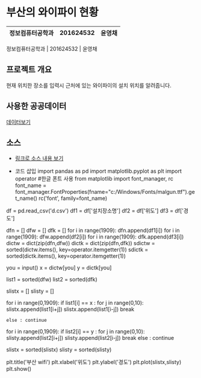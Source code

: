 # 부산의 와이파이 현황

정보컴퓨터공학과 | 201624532 | 윤영채
---- | ---- | ---- 

정보컴퓨터공학과 | 201624532 | 윤영채


## 프로젝트 개요
현재 위치한 장소를 입력시 근처에 있는 와이파이의 설치 위치를 알려줍니다.

## 사용한 공공데이터 
[데이터보기](https://github.com/cybermin/python2019/blob/master/%EB%B6%80%EC%82%B0%EA%B5%90%ED%86%B5%EA%B3%B5%EC%82%AC_%EB%8F%84%EC%8B%9C%EC%B2%A0%EB%8F%84%EC%97%AD%EC%82%AC%EC%A0%95%EB%B3%B4_20190520.csv)

## 소스
* [링크로 소스 내용 보기](https://github.com/cybermin/python2019/blob/master/tes.py) 

* 코드 삽입
import pandas as pd
import matplotlib.pyplot as plt
import operator
#한글 폰트 사용
from matplotlib import font_manager, rc
font_name = font_manager.FontProperties(fname="c:/Windows/Fonts/malgun.ttf").get_name()
rc('font', family=font_name)

df = pd.read_csv('d.csv')
df1 = df['설치장소명']
df2 = df['위도']
df3 = df['경도']



dfn = []
dfw = []
dfk = []
for i in range(1909):
    dfn.append(df1[i])
for i in range(1909):
    dfw.append(df2[i])
for i in range(1909):
    dfk.append(df3[i])
dictw = dict(zip(dfn,dfw))
dictk = dict(zip(dfn,dfk))
sdictw = sorted(dictw.items(), key=operator.itemgetter(1))
sdictk = sorted(dictk.items(), key=operator.itemgetter(1))

you = input()
x = dictw[you]
y = dictk[you]

list1 = sorted(dfw)
list2 = sorted(dfk)


slistx = []
slisty = []

for i in range(0,1909):
    if list1[i] == x :
        for j in range(0,10):
            slistx.append(list1[i+j])
            slistx.append(list1[i-j])
        break

    else : continue


for i in range(0,1909):
    if list2[i] == y :
        for j in range(0,10):
            slisty.append(list2[i+j])
            slisty.append(list2[i-j])
        break
    else : continue

slistx = sorted(slistx)
slisty = sorted(slisty)


plt.title('부산 wifi')
plt.xlabel('위도')
plt.ylabel('경도')
plt.plot(slistx,slisty)
plt.show()








